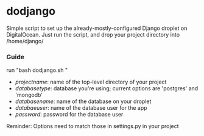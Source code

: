 # dodjango
Simple script to set up the already-mostly-configured Django droplet
on DigitalOcean.  Just run the script, and drop your project directory into
/home/django/

### Guide
run "bash dodjango.sh *<projectname>* *<databasetype>* *<databasename>* *<databaseuser>* *<password>* *<djangoversion>*"
*   *projectname*: name of the top-level directory of your project
*   *databasetype*: database you're using; current options are 'postgres' and 'mongodb'
*   *databasename*: name of the database on your droplet
*   *databaeuser*: name of the database user for the app
*   *password*: password for the database user

Reminder: Options need to match those in settings.py in your project
